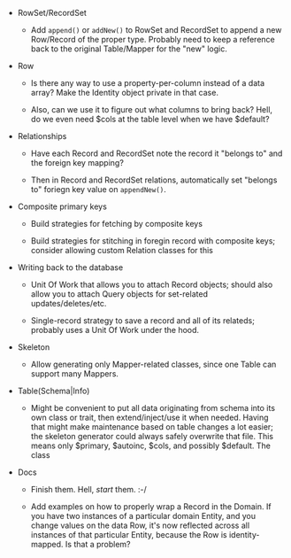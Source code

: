 - RowSet/RecordSet

    - Add `append()` or `addNew()` to RowSet and RecordSet to append a new Row/Record of the proper type. Probably need to keep a reference back to the original Table/Mapper for the "new" logic.

- Row

    - Is there any way to use a property-per-column instead of a data array? Make the Identity object private in that case.

    - Also, can we use it to figure out what columns to bring back? Hell, do we even need $cols at the table level when we have $default?

- Relationships

    - Have each Record and RecordSet note the record it "belongs to" and the foreign key mapping?

    - Then in Record and RecordSet relations, automatically set "belongs to" foriegn key value on `appendNew()`.

- Composite primary keys

    - Build strategies for fetching by composite keys

    - Build strategies for stitching in foregin record with composite keys; consider allowing custom Relation classes for this

- Writing back to the database

    - Unit Of Work that allows you to attach Record objects; should also allow you to attach Query objects for set-related updates/deletes/etc.

    - Single-record strategy to save a record and all of its relateds; probably uses a Unit Of Work under the hood.

- Skeleton

    - Allow generating only Mapper-related classes, since one Table can support many Mappers.

- Table(Schema|Info)

    - Might be convenient to put all data originating from schema into its own class or trait, then extend/inject/use it when needed. Having that might make maintenance based on table changes a lot easier; the skeleton generator could always safely overwrite that file. This means only $primary, $autoinc, $cols, and possibly $default. The class

- Docs

    - Finish them. Hell, *start* them. :-/

    - Add examples on how to properly wrap a Record in the Domain. If you have two instances of a particular domain Entity, and you change values on the data Row, it's now reflected across all instances of that particular Entity, because the Row is identity-mapped. Is that a problem?
